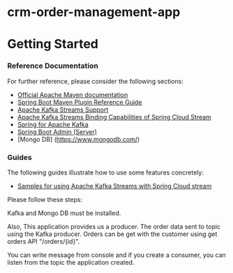 # crm-order-management-app

# Getting Started

### Reference Documentation
For further reference, please consider the following sections:

* [Official Apache Maven documentation](https://maven.apache.org/guides/index.html)
* [Spring Boot Maven Plugin Reference Guide](https://docs.spring.io/spring-boot/docs/2.2.2.RELEASE/maven-plugin/)
* [Apache Kafka Streams Support](https://docs.spring.io/spring-kafka/docs/current/reference/html/_reference.html#kafka-streams)
* [Apache Kafka Streams Binding Capabilities of Spring Cloud Stream](https://docs.spring.io/spring-cloud-stream/docs/current/reference/htmlsingle/#_kafka_streams_binding_capabilities_of_spring_cloud_stream)
* [Spring for Apache Kafka](https://docs.spring.io/spring-boot/docs/2.2.2.RELEASE/reference/htmlsingle/#boot-features-kafka)
* [Spring Boot Admin (Server)](https://codecentric.github.io/spring-boot-admin/current/#getting-started)
* [Mongo DB] (https://www.mongodb.com/)

### Guides
The following guides illustrate how to use some features concretely:

* [Samples for using Apache Kafka Streams with Spring Cloud stream](https://github.com/spring-cloud/spring-cloud-stream-samples/tree/master/kafka-streams-samples)

Please follow these steps:

Kafka and Mongo DB must be installed.

Also, This application provides us a producer. The order data sent to topic using the Kafka producer. Orders can be get with the customer
using get orders API "/orders/{id}".


You can write message from console and if you create a consumer,
 you can listen from the topic the application created.
